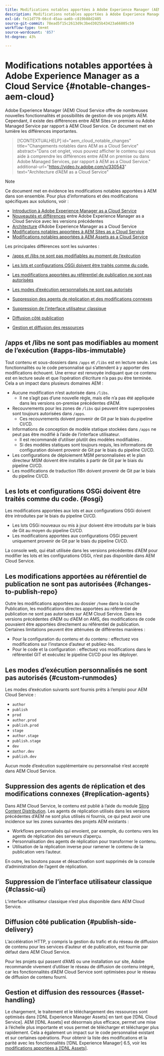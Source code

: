 ```yaml
---
title: Modifications notables apportées à Adobe Experience Manager (AEM) as a Cloud Service
description: Modifications notables apportées à Adobe Experience Manager (AEM) as a Cloud Service.
exl-id: fe11d779-66cd-45aa-aa6b-c819b88d2405
source-git-commit: 78ead5f15c2613d9c3bed3025b43423a66805c59
workflow-type: tm+mt
source-wordcount: '857'
ht-degree: 43%

---
```


# Modifications notables apportées à Adobe Experience Manager as a Cloud Service {#notable-changes-aem-cloud}

Adobe Experience Manager (AEM) Cloud Service offre de nombreuses nouvelles fonctionnalités et possibilités de gestion de vos projets AEM. Cependant, il existe des différences entre AEM Sites on premise ou Adobe Managed Service par rapport à AEM Cloud Service. Ce document met en lumière les différences importantes.

>[!CONTEXTUALHELP]
>id="aem_cloud_notable_changes"
>title="Changements notables dans AEM as a Cloud Service"
>abstract="Dans cet onglet, vous pouvez afficher le contenu qui vous aide à comprendre les différences entre AEM on premise ou dans Adobe Managed Services, par rapport à AEM as a Cloud Service."
>additional-url="https://video.tv.adobe.com/v/330543" text="Architecture d’AEM as a Cloud Service"


>[!NOTE]
>Ce document met en évidence les modifications notables apportées à AEM dans son ensemble. Pour plus d’informations et des modifications spécifiques aux solutions, voir :
>
>* [Introduction à Adobe Experience Manager as a Cloud Service](/help/overview/introduction.md)
>* [Nouveautés et différences](/help/overview/what-is-new-and-different.md) entre Adobe Experience Manager as a Cloud Service avec les versions précédentes
>* [Architecture](/help/overview/architecture.md) d’Adobe Experience Manager as a Cloud Service
>* [Modifications notables apportées à AEM Sites as a Cloud Service](/help/sites-cloud/sites-cloud-changes.md)
>* [Modifications notables apportées à AEM Assets as a Cloud Service](/help/assets/assets-cloud-changes.md)

Les principales différences sont les suivantes :

* [/apps et /libs ne sont pas modifiables au moment de l’exécution](#apps-libs-immutable)

* [Les lots et configurations OSGi doivent être traités comme du code.](#osgi)

* [Les modifications apportées au référentiel de publication ne sont pas autorisées](#changes-to-publish-repo)

* [Les modes d’exécution personnalisés ne sont pas autorisés](#custom-runmodes)

* [Suppression des agents de réplication  et des modifications connexes](#replication-agents)

* [Suppression de l’interface utilisateur classique](#classic-ui)

* [Diffusion côté publication](#publish-side-delivery)

* [Gestion et diffusion des ressources](#asset-handling)

## /apps et /libs ne sont pas modifiables au moment de l’exécution {#apps-libs-immutable}

Tout contenu et sous-dossiers dans `/apps` et `/libs` est en lecture seule. Les fonctionnalités ou le code personnalisé qui s’attendent à y apporter des modifications échouent. Une erreur est renvoyée indiquant que ce contenu est en lecture seule et que l’opération d’écriture n’a pas pu être terminée. Cela a un impact dans plusieurs domaines AEM :

* Aucune modification n’est autorisée dans `/libs`.
   * Il ne s’agit pas d’une nouvelle règle, mais elle n’a pas été appliquée dans les versions on-premise précédentes d’AEM.
* Recouvrements pour les zones de `/libs` qui peuvent être superposées sont toujours autorisées dans `/apps`.
   * Ces recouvrements doivent provenir de Git par le biais du pipeline CI/CD.
* Informations de conception de modèle statique stockées dans `/apps` ne peut pas être modifié à l’aide de l’interface utilisateur.
   * Il est recommandé d’utiliser plutôt des modèles modifiables .
   * Si des modèles statiques sont toujours requis, les informations de configuration doivent provenir de Git par le biais du pipeline CI/CD.
* Les configurations de déploiement MSM personnalisées et le plan directeur MSM doivent être installés à partir de Git par le biais du pipeline CI/CD.
* Les modifications de traduction I18n doivent provenir de Git par le biais du pipeline CI/CD.

## Les lots et configurations OSGi doivent être traités comme du code. {#osgi}

Les modifications apportées aux lots et aux configurations OSGi doivent être introduites par le biais du pipeline CI/CD.

* Les lots OSGi nouveaux ou mis à jour doivent être introduits par le biais de Git au moyen du pipeline CI/CD.
* Les modifications apportées aux configurations OSGi peuvent uniquement provenir de Git par le biais du pipeline CI/CD.

La console web, qui était utilisée dans les versions précédentes d’AEM pour modifier les lots et les configurations OSGi, n’est pas disponible dans AEM Cloud Service.

## Les modifications apportées au référentiel de publication ne sont pas autorisées {#changes-to-publish-repo}

Outre les modifications apportées au dossier `/home` dans la couche Publication, les modifications directes apportées au référentiel de publication ne sont pas autorisées sur AEM Cloud Service. Dans les versions précédentes d’AEM ou d’AEM on AMS, des modifications de code pouvaient être apportées directement au référentiel de publication. Certaines limitations peuvent être atténuées de différentes manières :

* Pour la configuration du contenu et du contenu : effectuez vos modifications sur l’instance d’auteur et publiez-les.
* Pour le code et la configuration : effectuez vos modifications dans le référentiel GIT et exécutez le pipeline CI/CD pour les déployer.

## Les modes d’exécution personnalisés ne sont pas autorisés {#custom-runmodes}

Les modes d’exécution suivants sont fournis prêts à l’emploi pour AEM Cloud Service :

* `author`
* `publish`
* `prod`
* `author.prod`
* `publish.prod`
* `stage`
* `author.stage`
* `publish.stage`
* `dev`
* `author.dev`
* `publish.dev`

Aucun mode d’exécution supplémentaire ou personnalisé n’est accepté dans AEM Cloud Service.

## Suppression des agents de réplication  et des modifications connexes {#replication-agents}

Dans AEM Cloud Service, le contenu est publié à l’aide du module [Sling Content Distribution](https://sling.apache.org/documentation/bundles/content-distribution.html). Les agents de réplication utilisés dans les versions précédentes d’AEM ne sont plus utilisés ni fournis, ce qui peut avoir une incidence sur les zones suivantes des projets AEM existants :

* Workflows personnalisés qui envoient, par exemple, du contenu vers les agents de réplication des serveurs d’aperçu.
* Personnalisation des agents de réplication pour transformer le contenu.
* Utilisation de la réplication inverse pour ramener le contenu de la publication vers l’auteur.

En outre, les boutons pause et désactivation sont supprimés de la console d’administration de l’agent de réplication.

## Suppression de l’interface utilisateur classique {#classic-ui}

L’interface utilisateur classique n’est plus disponible dans AEM Cloud Service.

## Diffusion côté publication {#publish-side-delivery}

L’accélération HTTP, y compris la gestion du trafic et du réseau de diffusion de contenu pour les services d’auteur et de publication, est fournie par défaut dans AEM Cloud Service.

Pour les projets qui passent d’AMS ou une installation sur site, Adobe recommande vivement d’utiliser le réseau de diffusion de contenu intégré, car les fonctionnalités d’AEM Cloud Service sont optimisées pour le réseau de diffusion de contenu fourni.

## Gestion et diffusion des ressources {#asset-handling}

Le chargement, le traitement et le téléchargement des ressources sont optimisés dans [!DNL Experience Manager Assets] en tant que [!DNL Cloud Service]. AEM [!DNL Assets] est désormais plus efficace, permet une mise à l’échelle plus importante et vous permet de télécharger et télécharger plus rapidement. Cela a également un impact sur le code personnalisé existant et sur certaines opérations. Pour obtenir la liste des modifications et la parité avec les fonctionnalités [!DNL Experience Manager] 6.5, voir les [modifications apportées à [!DNL Assets]](/help/assets/assets-cloud-changes.md).
